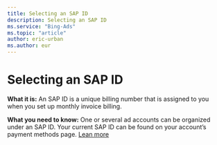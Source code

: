 ```yaml
---
title: Selecting an SAP ID
description: Selecting an SAP ID
ms.service: "Bing-Ads"
ms.topic: "article"
author: eric-urban
ms.author: eur
---
```


# Selecting an SAP ID

**What it is:**  An SAP ID is a unique billing number that is assigned to you when you set up monthly invoice billing.

**What you need to know:**  One or several ad accounts can be organized under an SAP ID. Your current SAP ID can be found on your account’s payment methods page.   [Lean more](../hlp_BA_CONC_BillingSettings.md)


